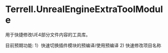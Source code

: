 # Terrell.UnrealEngineExtraToolModule

用于快捷修改UE4部分文件内容的工具库。

目前预期功能:
1）快速切换插件模块的预编译/使用预编译
2) 快速修改项目名称


